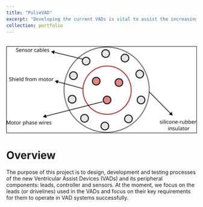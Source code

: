```yaml
---
title: "PulseVAD"
excerpt: "Developing the current VADs is vital to assist the increasing number of patients with heart failures.<br/><img src='/images/projects/pulsevad/siliconerubber.png' width='600' style='border:1px solid #000000'>"
collection: portfolio
---
```


<br/><img src='/images/projects/pulsevad/siliconerubber.png' width='600' style='border:1px solid #000000'>

Overview
=========
The purpose of this project is to design, development and testing processes of the new Ventricular Assist Devices (VADs) and its peripheral components: leads, controller and sensors. At the moment, we focus on the leads (or drivelines) used in the VADs and focus on their key requirements for them to operate in VAD systems successfully.
